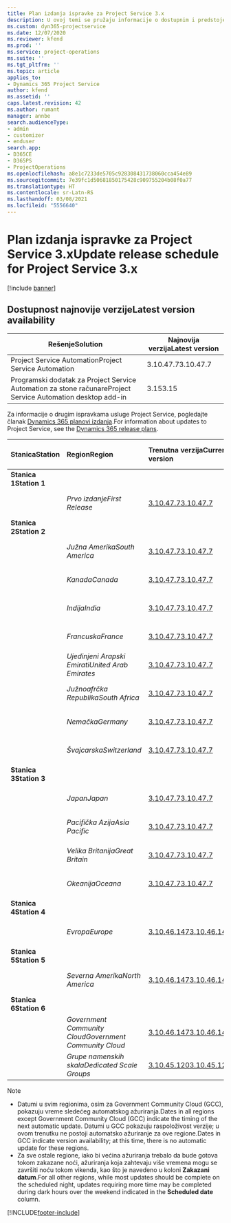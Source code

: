 ```yaml
---
title: Plan izdanja ispravke za Project Service 3.x
description: U ovoj temi se pružaju informacije o dostupnim i predstojećim izdanjima usluge Dynamics 365 Project Service Automation.
ms.custom: dyn365-projectservice
ms.date: 12/07/2020
ms.reviewer: kfend
ms.prod: ''
ms.service: project-operations
ms.suite: ''
ms.tgt_pltfrm: ''
ms.topic: article
applies_to:
- Dynamics 365 Project Service
author: kfend
ms.assetid: ''
caps.latest.revision: 42
ms.author: rumant
manager: annbe
search.audienceType:
- admin
- customizer
- enduser
search.app:
- D365CE
- D365PS
- ProjectOperations
ms.openlocfilehash: a8e1c7233de5705c928308431738060cca454e89
ms.sourcegitcommit: 7e39fc1d50681850175428c909755204b08f0a77
ms.translationtype: HT
ms.contentlocale: sr-Latn-RS
ms.lasthandoff: 03/08/2021
ms.locfileid: "5556640"
---
```

# <a name="update-release-schedule-for-project-service-3x"></a><span data-ttu-id="418c1-103">Plan izdanja ispravke za Project Service 3.x</span><span class="sxs-lookup"><span data-stu-id="418c1-103">Update release schedule for Project Service 3.x</span></span>

[!include [banner](../includes/psa-now-project-operations.md)]

## <a name="latest-version-availability"></a><span data-ttu-id="418c1-104">Dostupnost najnovije verzije</span><span class="sxs-lookup"><span data-stu-id="418c1-104">Latest version availability</span></span>

| <span data-ttu-id="418c1-105">Rešenje</span><span class="sxs-lookup"><span data-stu-id="418c1-105">Solution</span></span>  | <span data-ttu-id="418c1-106">Najnovija verzija</span><span class="sxs-lookup"><span data-stu-id="418c1-106">Latest version</span></span> |
|-------|----|
| <span data-ttu-id="418c1-107">Project Service Automation</span><span class="sxs-lookup"><span data-stu-id="418c1-107">Project Service Automation</span></span>    | <span data-ttu-id="418c1-108">3.10.47.7</span><span class="sxs-lookup"><span data-stu-id="418c1-108">3.10.47.7</span></span> |
| <span data-ttu-id="418c1-109">Programski dodatak za Project Service Automation za stone računare</span><span class="sxs-lookup"><span data-stu-id="418c1-109">Project Service Automation desktop add-in</span></span>                | <span data-ttu-id="418c1-110">3.15</span><span class="sxs-lookup"><span data-stu-id="418c1-110">3.15</span></span>          |

<span data-ttu-id="418c1-111">Za informacije o drugim ispravkama usluge Project Service, pogledajte članak [Dynamics 365 planovi izdanja](https://docs.microsoft.com/dynamics365/release-plans/).</span><span class="sxs-lookup"><span data-stu-id="418c1-111">For information about updates to Project Service, see the [Dynamics 365 release plans](https://docs.microsoft.com/dynamics365/release-plans/).</span></span> 

| <span data-ttu-id="418c1-112">Stanica</span><span class="sxs-lookup"><span data-stu-id="418c1-112">Station</span></span>  | <span data-ttu-id="418c1-113">Region</span><span class="sxs-lookup"><span data-stu-id="418c1-113">Region</span></span> | <span data-ttu-id="418c1-114">Trenutna verzija</span><span class="sxs-lookup"><span data-stu-id="418c1-114">Current version</span></span> | <span data-ttu-id="418c1-115">Sledeća verzija</span><span class="sxs-lookup"><span data-stu-id="418c1-115">Next version</span></span> |  <span data-ttu-id="418c1-116">Planirani datum</span><span class="sxs-lookup"><span data-stu-id="418c1-116">Scheduled date</span></span>
| :---   | :---   | :---   | :---   |:---   |         
|<span data-ttu-id="418c1-117"><strong>Stanica 1</strong></span><span class="sxs-lookup"><span data-stu-id="418c1-117"><strong>Station 1</strong></span></span> | |  |  | |
| | <span data-ttu-id="418c1-118"><i>Prvo izdanje</i></span><span class="sxs-lookup"><span data-stu-id="418c1-118"><i>First Release</i></span></span> | [<span data-ttu-id="418c1-119">3.10.47.7</span><span class="sxs-lookup"><span data-stu-id="418c1-119">3.10.47.7</span></span>](whats-new-ur-29.md) | <span data-ttu-id="418c1-120">TBD</span><span class="sxs-lookup"><span data-stu-id="418c1-120">TBD</span></span> | <span data-ttu-id="418c1-121">2. april 2021.</span><span class="sxs-lookup"><span data-stu-id="418c1-121">April 2, 2021</span></span>
|<span data-ttu-id="418c1-122"><strong>Stanica 2</strong></span><span class="sxs-lookup"><span data-stu-id="418c1-122"><strong>Station 2</strong></span></span> | |  |  | |
| | <span data-ttu-id="418c1-123"><i>Južna Amerika</i></span><span class="sxs-lookup"><span data-stu-id="418c1-123"><i>South America</i></span></span> | [<span data-ttu-id="418c1-124">3.10.47.7</span><span class="sxs-lookup"><span data-stu-id="418c1-124">3.10.47.7</span></span>](whats-new-ur-29.md) | <span data-ttu-id="418c1-125">TBD</span><span class="sxs-lookup"><span data-stu-id="418c1-125">TBD</span></span> | <span data-ttu-id="418c1-126">2. april 2021.</span><span class="sxs-lookup"><span data-stu-id="418c1-126">April 2, 2021</span></span>
| | <span data-ttu-id="418c1-127"><i>Kanada</i></span><span class="sxs-lookup"><span data-stu-id="418c1-127"><i>Canada</i></span></span> | [<span data-ttu-id="418c1-128">3.10.47.7</span><span class="sxs-lookup"><span data-stu-id="418c1-128">3.10.47.7</span></span>](whats-new-ur-29.md) | <span data-ttu-id="418c1-129">TBD</span><span class="sxs-lookup"><span data-stu-id="418c1-129">TBD</span></span> | <span data-ttu-id="418c1-130">2. april 2021.</span><span class="sxs-lookup"><span data-stu-id="418c1-130">April 2, 2021</span></span>
| | <span data-ttu-id="418c1-131"><i>Indija</i></span><span class="sxs-lookup"><span data-stu-id="418c1-131"><i>India</i></span></span> | [<span data-ttu-id="418c1-132">3.10.47.7</span><span class="sxs-lookup"><span data-stu-id="418c1-132">3.10.47.7</span></span>](whats-new-ur-29.md) | <span data-ttu-id="418c1-133">TBD</span><span class="sxs-lookup"><span data-stu-id="418c1-133">TBD</span></span> | <span data-ttu-id="418c1-134">2. april 2021.</span><span class="sxs-lookup"><span data-stu-id="418c1-134">April 2, 2021</span></span>
| | <span data-ttu-id="418c1-135"><i>Francuska</i></span><span class="sxs-lookup"><span data-stu-id="418c1-135"><i>France</i></span></span> | [<span data-ttu-id="418c1-136">3.10.47.7</span><span class="sxs-lookup"><span data-stu-id="418c1-136">3.10.47.7</span></span>](whats-new-ur-29.md) | <span data-ttu-id="418c1-137">TBD</span><span class="sxs-lookup"><span data-stu-id="418c1-137">TBD</span></span> | <span data-ttu-id="418c1-138">2. april 2021.</span><span class="sxs-lookup"><span data-stu-id="418c1-138">April 2, 2021</span></span>
| | <span data-ttu-id="418c1-139"><i>Ujedinjeni Arapski Emirati</i></span><span class="sxs-lookup"><span data-stu-id="418c1-139"><i>United Arab Emirates</i></span></span> | [<span data-ttu-id="418c1-140">3.10.47.7</span><span class="sxs-lookup"><span data-stu-id="418c1-140">3.10.47.7</span></span>](whats-new-ur-29.md) | <span data-ttu-id="418c1-141">TBD</span><span class="sxs-lookup"><span data-stu-id="418c1-141">TBD</span></span> | <span data-ttu-id="418c1-142">2. april 2021.</span><span class="sxs-lookup"><span data-stu-id="418c1-142">April 2, 2021</span></span>
| | <span data-ttu-id="418c1-143"><i>Južnoafrčka Republika</i></span><span class="sxs-lookup"><span data-stu-id="418c1-143"><i>South Africa</i></span></span> | [<span data-ttu-id="418c1-144">3.10.47.7</span><span class="sxs-lookup"><span data-stu-id="418c1-144">3.10.47.7</span></span>](whats-new-ur-29.md) | <span data-ttu-id="418c1-145">TBD</span><span class="sxs-lookup"><span data-stu-id="418c1-145">TBD</span></span> | <span data-ttu-id="418c1-146">2. april 2021.</span><span class="sxs-lookup"><span data-stu-id="418c1-146">April 2, 2021</span></span>
| | <span data-ttu-id="418c1-147"><i>Nemačka</i></span><span class="sxs-lookup"><span data-stu-id="418c1-147"><i>Germany</i></span></span> | [<span data-ttu-id="418c1-148">3.10.47.7</span><span class="sxs-lookup"><span data-stu-id="418c1-148">3.10.47.7</span></span>](whats-new-ur-29.md) | <span data-ttu-id="418c1-149">TBD</span><span class="sxs-lookup"><span data-stu-id="418c1-149">TBD</span></span> | <span data-ttu-id="418c1-150">2. april 2021.</span><span class="sxs-lookup"><span data-stu-id="418c1-150">April 2, 2021</span></span>
| | <span data-ttu-id="418c1-151"><i>Švajcarska</i></span><span class="sxs-lookup"><span data-stu-id="418c1-151"><i>Switzerland</i></span></span> | [<span data-ttu-id="418c1-152">3.10.47.7</span><span class="sxs-lookup"><span data-stu-id="418c1-152">3.10.47.7</span></span>](whats-new-ur-29.md) | <span data-ttu-id="418c1-153">TBD</span><span class="sxs-lookup"><span data-stu-id="418c1-153">TBD</span></span> | <span data-ttu-id="418c1-154">2. april 2021.</span><span class="sxs-lookup"><span data-stu-id="418c1-154">April 2, 2021</span></span>
|<span data-ttu-id="418c1-155"><strong>Stanica 3</strong></span><span class="sxs-lookup"><span data-stu-id="418c1-155"><strong>Station 3</strong></span></span> | |  |  | |
| | <span data-ttu-id="418c1-156"><i>Japan</i></span><span class="sxs-lookup"><span data-stu-id="418c1-156"><i>Japan</i></span></span> | [<span data-ttu-id="418c1-157">3.10.47.7</span><span class="sxs-lookup"><span data-stu-id="418c1-157">3.10.47.7</span></span>](whats-new-ur-29.md) | <span data-ttu-id="418c1-158">TBD</span><span class="sxs-lookup"><span data-stu-id="418c1-158">TBD</span></span> | <span data-ttu-id="418c1-159">9. april 2021.</span><span class="sxs-lookup"><span data-stu-id="418c1-159">April 9, 2021</span></span>
| | <span data-ttu-id="418c1-160"><i>Pacifička Azija</i></span><span class="sxs-lookup"><span data-stu-id="418c1-160"><i>Asia Pacific</i></span></span> | [<span data-ttu-id="418c1-161">3.10.47.7</span><span class="sxs-lookup"><span data-stu-id="418c1-161">3.10.47.7</span></span>](whats-new-ur-29.md) | <span data-ttu-id="418c1-162">TBD</span><span class="sxs-lookup"><span data-stu-id="418c1-162">TBD</span></span> | <span data-ttu-id="418c1-163">9. april 2021.</span><span class="sxs-lookup"><span data-stu-id="418c1-163">April 9, 2021</span></span>
| | <span data-ttu-id="418c1-164"><i>Velika Britanija</i></span><span class="sxs-lookup"><span data-stu-id="418c1-164"><i>Great Britain</i></span></span> | [<span data-ttu-id="418c1-165">3.10.47.7</span><span class="sxs-lookup"><span data-stu-id="418c1-165">3.10.47.7</span></span>](whats-new-ur-29.md) | <span data-ttu-id="418c1-166">TBD</span><span class="sxs-lookup"><span data-stu-id="418c1-166">TBD</span></span> | <span data-ttu-id="418c1-167">9. april 2021.</span><span class="sxs-lookup"><span data-stu-id="418c1-167">April 9, 2021</span></span>
| | <span data-ttu-id="418c1-168"><i>Okeanija</i></span><span class="sxs-lookup"><span data-stu-id="418c1-168"><i>Oceana</i></span></span> | [<span data-ttu-id="418c1-169">3.10.47.7</span><span class="sxs-lookup"><span data-stu-id="418c1-169">3.10.47.7</span></span>](whats-new-ur-29.md) | <span data-ttu-id="418c1-170">TBD</span><span class="sxs-lookup"><span data-stu-id="418c1-170">TBD</span></span> | <span data-ttu-id="418c1-171">9. april 2021.</span><span class="sxs-lookup"><span data-stu-id="418c1-171">April 9, 2021</span></span>
|<span data-ttu-id="418c1-172"><strong>Stanica 4</strong></span><span class="sxs-lookup"><span data-stu-id="418c1-172"><strong>Station 4</strong></span></span> | |  |  | |
| | <span data-ttu-id="418c1-173"><i>Evropa</i></span><span class="sxs-lookup"><span data-stu-id="418c1-173"><i>Europe</i></span></span> | [<span data-ttu-id="418c1-174">3.10.46.147</span><span class="sxs-lookup"><span data-stu-id="418c1-174">3.10.46.147</span></span>](whats-new-ur-28-6.md) | [<span data-ttu-id="418c1-175">3.10.47.7</span><span class="sxs-lookup"><span data-stu-id="418c1-175">3.10.47.7</span></span>](whats-new-ur-29.md) | <span data-ttu-id="418c1-176">12. mart 2021.</span><span class="sxs-lookup"><span data-stu-id="418c1-176">March 12, 2021</span></span>
|<span data-ttu-id="418c1-177"><strong>Stanica 5</strong></span><span class="sxs-lookup"><span data-stu-id="418c1-177"><strong>Station 5</strong></span></span> | |  |  | |
| | <span data-ttu-id="418c1-178"><i>Severna Amerika</i></span><span class="sxs-lookup"><span data-stu-id="418c1-178"><i>North America</i></span></span> | [<span data-ttu-id="418c1-179">3.10.46.147</span><span class="sxs-lookup"><span data-stu-id="418c1-179">3.10.46.147</span></span>](whats-new-ur-28-6.md) | [<span data-ttu-id="418c1-180">3.10.47.7</span><span class="sxs-lookup"><span data-stu-id="418c1-180">3.10.47.7</span></span>](whats-new-ur-29.md) | <span data-ttu-id="418c1-181">19. mart 2021.</span><span class="sxs-lookup"><span data-stu-id="418c1-181">March 19, 2021</span></span>
|<span data-ttu-id="418c1-182"><strong>Stanica 6</strong></span><span class="sxs-lookup"><span data-stu-id="418c1-182"><strong>Station 6</strong></span></span> | |  |  | |
| | <span data-ttu-id="418c1-183"><i>Government Community Cloud</i></span><span class="sxs-lookup"><span data-stu-id="418c1-183"><i>Government Community Cloud</i></span></span> | [<span data-ttu-id="418c1-184">3.10.46.147</span><span class="sxs-lookup"><span data-stu-id="418c1-184">3.10.46.147</span></span>](whats-new-ur-28-6.md) | [<span data-ttu-id="418c1-185">3.10.47.7</span><span class="sxs-lookup"><span data-stu-id="418c1-185">3.10.47.7</span></span>](whats-new-ur-29.md) | <span data-ttu-id="418c1-186">19. mart 2021.</span><span class="sxs-lookup"><span data-stu-id="418c1-186">March 19, 2021</span></span>
| | <span data-ttu-id="418c1-187"><i>Grupe namenskih skala</i></span><span class="sxs-lookup"><span data-stu-id="418c1-187"><i>Dedicated Scale Groups</i></span></span> | [<span data-ttu-id="418c1-188">3.10.45.120</span><span class="sxs-lookup"><span data-stu-id="418c1-188">3.10.45.120</span></span>](whats-new-ur-27-6.md) | [<span data-ttu-id="418c1-189">3.10.46.147</span><span class="sxs-lookup"><span data-stu-id="418c1-189">3.10.46.147</span></span>](whats-new-ur-28-6.md) | <span data-ttu-id="418c1-190">05. mart 2021.</span><span class="sxs-lookup"><span data-stu-id="418c1-190">March 05, 2021</span></span>

>[!Note]
> - <span data-ttu-id="418c1-191">Datumi u svim regionima, osim za Government Community Cloud (GCC), pokazuju vreme sledećeg automatskog ažuriranja.</span><span class="sxs-lookup"><span data-stu-id="418c1-191">Dates in all regions except Government Community Cloud (GCC) indicate the timing of the next automatic update.</span></span> <span data-ttu-id="418c1-192">Datumi u GCC pokazuju raspoloživost verzije; u ovom trenutku ne postoji automatsko ažuriranje za ove regione.</span><span class="sxs-lookup"><span data-stu-id="418c1-192">Dates in GCC indicate version availability; at this time, there is no automatic update for these regions.</span></span>
> - <span data-ttu-id="418c1-193">Za sve ostale regione, iako bi većina ažuriranja trebalo da bude gotova tokom zakazane noći, ažuriranja koja zahtevaju više vremena mogu se završiti noću tokom vikenda, kao što je navedeno u koloni **Zakazani datum**.</span><span class="sxs-lookup"><span data-stu-id="418c1-193">For all other regions, while most updates should be complete on the scheduled night, updates requiring more time may be completed during dark hours over the weekend indicated in the **Scheduled date** column.</span></span>


[!INCLUDE[footer-include](../includes/footer-banner.md)]
